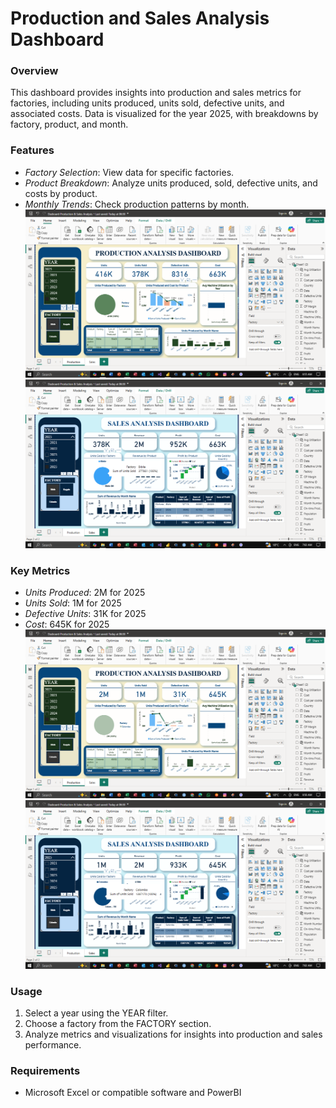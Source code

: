# Production and Sales Analysis Dashboard

### Overview
This dashboard provides insights into production and sales metrics for factories, including units produced, units sold, defective units, and associated costs. Data is visualized for the year 2025, with breakdowns by factory, product, and month.

### Features
- *Factory Selection*: View data for specific factories.
- *Product Breakdown*: Analyze units produced, sold, defective units, and costs by product.
- *Monthly Trends*: Check production patterns by month.
![BIB Screenshot](BIB25.PNG)
![BIB Screenshot](BIBSA.PNG)

### Key Metrics
- *Units Produced*: 2M for 2025
- *Units Sold*: 1M for 2025
- *Defective Units*: 31K for 2025
- *Cost*: 645K for 2025
![COL Screenshot](COL25.PNG)
![COL Screenshot](COLSA.PNG)

### Usage
1. Select a year using the YEAR filter.
2. Choose a factory from the FACTORY section.
3. Analyze metrics and visualizations for insights into production and sales performance.

### Requirements
- Microsoft Excel or compatible software and PowerBI
